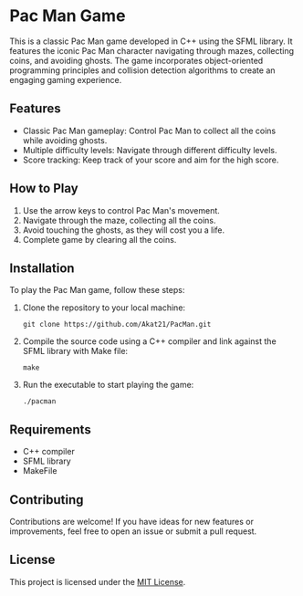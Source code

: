 # Pac Man Game


This is a classic Pac Man game developed in C++ using the SFML library. It features the iconic Pac Man character navigating through mazes, collecting coins, and avoiding ghosts. The game incorporates object-oriented programming principles and collision detection algorithms to create an engaging gaming experience.

## Features

- Classic Pac Man gameplay: Control Pac Man to collect all the coins while avoiding ghosts.
- Multiple difficulty levels: Navigate through different difficulty levels.
- Score tracking: Keep track of your score and aim for the high score.

## How to Play

1. Use the arrow keys to control Pac Man's movement.
2. Navigate through the maze, collecting all the coins.
3. Avoid touching the ghosts, as they will cost you a life.
4. Complete game by clearing all the coins.

## Installation

To play the Pac Man game, follow these steps:

1. Clone the repository to your local machine:

    ```
    git clone https://github.com/Akat21/PacMan.git
    ```

2. Compile the source code using a C++ compiler and link against the SFML library with Make file:

    ```
    make
    ```

3. Run the executable to start playing the game:

    ```
    ./pacman
    ```

## Requirements

- C++ compiler
- SFML library
- MakeFile 

## Contributing

Contributions are welcome! If you have ideas for new features or improvements, feel free to open an issue or submit a pull request.

## License

This project is licensed under the [MIT License]((https://pl.wikipedia.org/wiki/Licencja_MIT)).
